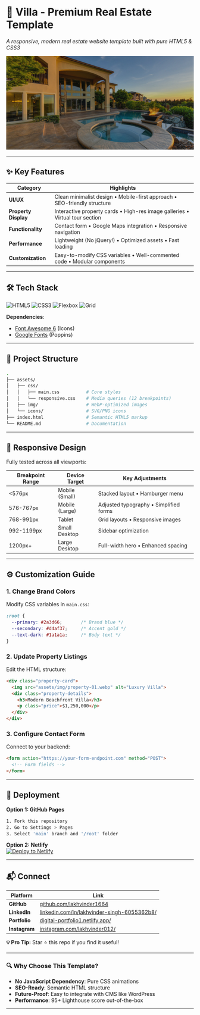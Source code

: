 # **🏡 Villa - Premium Real Estate Template**  
*A responsive, modern real estate website template built with pure HTML5 & CSS3*  

![Villa Hero Banner](Images/banner-01.jpg)  
<!-- *[→ Live Demo](#) ←* *(Add your demo link here)*   -->

---

## **✨ Key Features**  

| **Category**        | **Highlights**                                                                 |
|-------------------- |-------------------------------------------------------------------------------|
| **UI/UX**           | Clean minimalist design • Mobile-first approach • SEO-friendly structure      |
| **Property Display**| Interactive property cards • High-res image galleries • Virtual tour section  |
| **Functionality**   | Contact form • Google Maps integration • Responsive navigation                |
| **Performance**     | Lightweight (No jQuery!) • Optimized assets • Fast loading                    |
| **Customization**   | Easy-to-modify CSS variables • Well-commented code • Modular components      |

---

## **🛠 Tech Stack**  

![HTML5](https://img.shields.io/badge/HTML5-E34F26?style=flat&logo=html5&logoColor=white)
![CSS3](https://img.shields.io/badge/CSS3-1572B6?style=flat&logo=css3&logoColor=white)
![Flexbox](https://img.shields.io/badge/Flexbox-7952B3?style=flat)
![Grid](https://img.shields.io/badge/CSS_Grid-FF6B6B?style=flat)

**Dependencies**:  
- [Font Awesome 6](https://fontawesome.com/) (Icons)  
- [Google Fonts](https://fonts.google.com/) (Poppins)  

---

## **📁 Project Structure**  

```bash
.
├── assets/
│   ├── css/
│   │   ├── main.css          # Core styles
│   │   └── responsive.css    # Media queries (12 breakpoints)
│   ├── img/                  # WebP-optimized images
│   └── icons/                # SVG/PNG icons
├── index.html                # Semantic HTML5 markup
└── README.md                 # Documentation
```

---

## **🎯 Responsive Design**  

Fully tested across all viewports:  

| Breakpoint Range | Device Target          | Key Adjustments                          |
|------------------|------------------------|------------------------------------------|
| <576px          | Mobile (Small)         | Stacked layout • Hamburger menu          |
| 576-767px       | Mobile (Large)         | Adjusted typography • Simplified forms   |
| 768-991px       | Tablet                 | Grid layouts • Responsive images         |
| 992-1199px      | Small Desktop          | Sidebar optimization                     |
| 1200px+         | Large Desktop          | Full-width hero • Enhanced spacing       |

---

## **⚙️ Customization Guide**  

### **1. Change Brand Colors**  
Modify CSS variables in `main.css`:  
```css
:root {
  --primary: #2a3d66;       /* Brand blue */
  --secondary: #d4af37;     /* Accent gold */
  --text-dark: #1a1a1a;     /* Body text */
}
```

### **2. Update Property Listings**  
Edit the HTML structure:  
```html
<div class="property-card">
  <img src="assets/img/property-01.webp" alt="Luxury Villa">
  <div class="property-details">
    <h3>Modern Beachfront Villa</h3>
    <p class="price">$1,250,000</p>
  </div>
</div>
```

### **3. Configure Contact Form**  
Connect to your backend:  
```html
<form action="https://your-form-endpoint.com" method="POST">
  <!-- Form fields -->
</form>
```

---

## **🚀 Deployment**  

**Option 1: GitHub Pages**  
```bash
1. Fork this repository
2. Go to Settings > Pages
3. Select 'main' branch and '/root' folder
```

**Option 2: Netlify**  
[![Deploy to Netlify](https://www.netlify.com/img/deploy/button.svg)](https://app.netlify.com/start/deploy?repository=https://github.com/your-repo/villa-realestate)


---

## **📬 Connect**  

| Platform       | Link                                                                                                        |
|----------------|------------------------------------------------------------------------------------------------------------ |
| **GitHub**     | [github.com/lakhvinder1664](https://github.com/lakhvinder1664)                                              |
| **LinkedIn**   | [linkedin.com/in/lakhvinder-singh-6055362b8/](https://linkedin.com/in/lakhvinder-singh)                     |
| **Portfolio**  | [digital-portfolio1.netlify.app/](https://digital-portfolio1.netlify.app/)                                  |
| **Instagram**  | [instagram.com/lakhvinder012/](https://www.instagram.com/lakhvinder012/)                                    |

**💡 Pro Tip:** Star ⭐ this repo if you find it useful!  

---

### **🔍 Why Choose This Template?**  
- **No JavaScript Dependency**: Pure CSS animations
- **SEO-Ready**: Semantic HTML structure
- **Future-Proof**: Easy to integrate with CMS like WordPress
- **Performance**: 95+ Lighthouse score out-of-the-box

---

